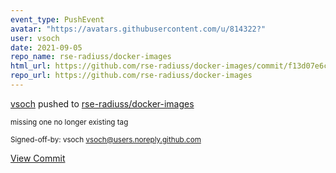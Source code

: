 ```yaml
---
event_type: PushEvent
avatar: "https://avatars.githubusercontent.com/u/814322?"
user: vsoch
date: 2021-09-05
repo_name: rse-radiuss/docker-images
html_url: https://github.com/rse-radiuss/docker-images/commit/f13d07e6c220751ee381d5dc946ad040ae71eac3
repo_url: https://github.com/rse-radiuss/docker-images
---
```


<a href='https://github.com/vsoch' target='_blank'>vsoch</a> pushed to <a href='https://github.com/rse-radiuss/docker-images' target='_blank'>rse-radiuss/docker-images</a>

<small>missing one no longer existing tag

Signed-off-by: vsoch <vsoch@users.noreply.github.com></small>

<a href='https://github.com/rse-radiuss/docker-images/commit/f13d07e6c220751ee381d5dc946ad040ae71eac3' target='_blank'>View Commit</a>